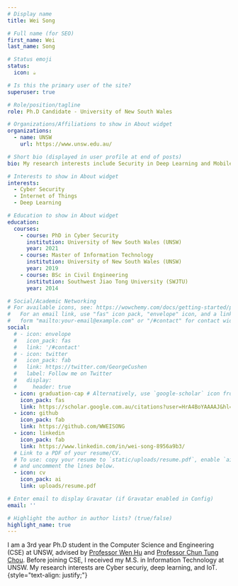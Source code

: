 ```yaml
---
# Display name
title: Wei Song

# Full name (for SEO)
first_name: Wei
last_name: Song

# Status emoji
status:
  icon: ☕️

# Is this the primary user of the site?
superuser: true

# Role/position/tagline
role: Ph.D Candidate - University of New South Wales 

# Organizations/Affiliations to show in About widget
organizations:
  - name: UNSW
    url: https://www.unsw.edu.au/

# Short bio (displayed in user profile at end of posts)
bio: My research interests include Security in Deep Learning and Mobile Computing.

# Interests to show in About widget
interests:
  - Cyber Security
  - Internet of Things
  - Deep Learning

# Education to show in About widget
education:
  courses:
    - course: PhD in Cyber Security
      institution: University of New South Wales (UNSW)
      year: 2021
    - course: Master of Information Technology
      institution: University of New South Wales (UNSW)
      year: 2019
    - course: BSc in Civil Engineering
      institution: Southwest Jiao Tong University (SWJTU)
      year: 2014

# Social/Academic Networking
# For available icons, see: https://wowchemy.com/docs/getting-started/page-builder/#icons
#   For an email link, use "fas" icon pack, "envelope" icon, and a link in the
#   form "mailto:your-email@example.com" or "/#contact" for contact widget.
social:
  # - icon: envelope
  #   icon_pack: fas
  #   link: '/#contact'
  # - icon: twitter
  #   icon_pack: fab
  #   link: https://twitter.com/GeorgeCushen
  #   label: Follow me on Twitter
  #   display:
  #     header: true
  - icon: graduation-cap # Alternatively, use `google-scholar` icon from `ai` icon pack
    icon_pack: fas
    link: https://scholar.google.com.au/citations?user=HrA4BoYAAAAJ&hl=en
  - icon: github
    icon_pack: fab
    link: https://github.com/WWEISONG
  - icon: linkedin
    icon_pack: fab
    link: https://www.linkedin.com/in/wei-song-8956a9b3/
  # Link to a PDF of your resume/CV.
  # To use: copy your resume to `static/uploads/resume.pdf`, enable `ai` icons in `params.yaml`,
  # and uncomment the lines below.
  - icon: cv
    icon_pack: ai
    link: uploads/resume.pdf

# Enter email to display Gravatar (if Gravatar enabled in Config)
email: ''

# Highlight the author in author lists? (true/false)
highlight_name: true
---
```


I am a 3rd year Ph.D student in the Computer Science and Engineering (CSE) at UNSW, advised by [Professor Wen Hu](https://research.unsw.edu.au/people/professor-wen-hu) and [Professor Chun Tung Chou](https://research.unsw.edu.au/people/associate-professor-chun-tung-chou). Before joining CSE, I received my M.S. in Information Technology at UNSW. My research interests are Cyber securiy, deep learning, and IoT. 
{style="text-align: justify;"}
